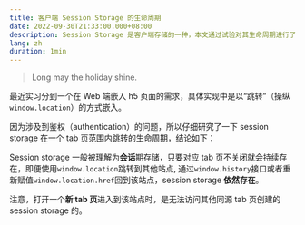 ```yaml
---
title: 客户端 Session Storage 的生命周期
date: 2022-09-30T21:33:00.000+08:00
description: Session Storage 是客户端存储的一种，本文通过试验对其生命周期进行了一些探讨。
lang: zh
duration: 1min
---
```


> Long may the holiday shine.

最近实习分到一个在 Web 端嵌入 h5 页面的需求，具体实现中是以“跳转”（操纵`window.location`）的方式嵌入。

因为涉及到鉴权（authentication）的问题，所以仔细研究了一下 session storage 在一个 tab 页范围内跳转的生命周期，结论如下：

Session storage 一般被理解为**会话**期存储，只要对应 tab 页不关闭就会持续存在，即便使用`window.location`跳转到其他站点,
通过`window.history`接口或者重新赋值`window.location.href`回到该站点，session storage **依然存在**。

注意，打开一个**新 tab 页**进入到该站点时，是无法访问其他同源 tab 页创建的 session storage 的。

